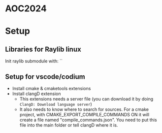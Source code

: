 # AOC2024

# Setup
## Libraries for Raylib linux
Init raylib submodule with: ``

## Setup for vscode/codium
- Install cmake & cmaketools extensions
- Install clangD extension
    - This extensions needs a server file (you can download it by doing `ClangD: Download language server`)
    - It also needs to know where to search for sources. For a cmake project, with CMAKE_EXPORT_COMPILE_COMMANDS ON it will create a file named "compile_commands.json". You need to put this file into the main folder or tell clangD where it is.

